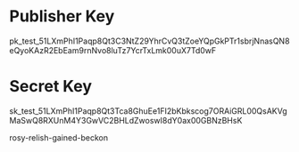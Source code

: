 
# Publisher Key

pk_test_51LXmPhI1Paqp8Qt3C3NtZ29YhrCvQ3tZoeYQpGkPTr1sbrjNnasQN8eQyoKAzR2EbEam9rnNvo8luTz7YcrTxLmk00uX7Td0wF

# Secret Key

sk_test_51LXmPhI1Paqp8Qt3Tca8GhuEe1FI2bKbkscog7ORAiGRL00QsAKVgMaSwQ8RXUnM4Y3GwVC2BHLdZwoswI8dY0ax00GBNzBHsK

rosy-relish-gained-beckon

